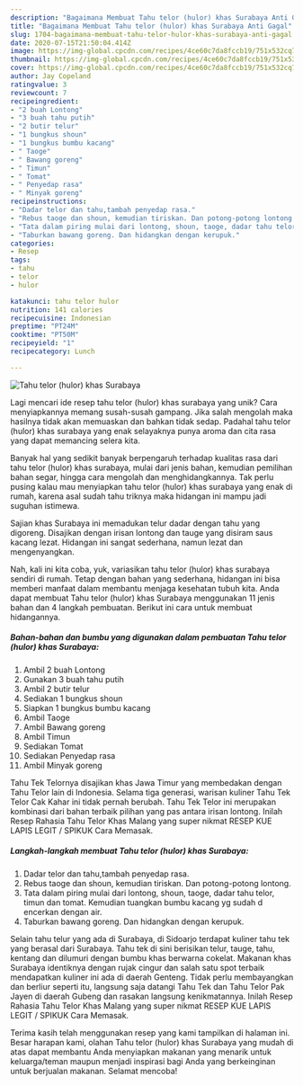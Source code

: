 ```yaml
---
description: "Bagaimana Membuat Tahu telor (hulor) khas Surabaya Anti Gagal"
title: "Bagaimana Membuat Tahu telor (hulor) khas Surabaya Anti Gagal"
slug: 1704-bagaimana-membuat-tahu-telor-hulor-khas-surabaya-anti-gagal
date: 2020-07-15T21:50:04.414Z
image: https://img-global.cpcdn.com/recipes/4ce60c7da8fccb19/751x532cq70/tahu-telor-hulor-khas-surabaya-foto-resep-utama.jpg
thumbnail: https://img-global.cpcdn.com/recipes/4ce60c7da8fccb19/751x532cq70/tahu-telor-hulor-khas-surabaya-foto-resep-utama.jpg
cover: https://img-global.cpcdn.com/recipes/4ce60c7da8fccb19/751x532cq70/tahu-telor-hulor-khas-surabaya-foto-resep-utama.jpg
author: Jay Copeland
ratingvalue: 3
reviewcount: 7
recipeingredient:
- "2 buah Lontong"
- "3 buah tahu putih"
- "2 butir telur"
- "1 bungkus shoun"
- "1 bungkus bumbu kacang"
- " Taoge"
- " Bawang goreng"
- " Timun"
- " Tomat"
- " Penyedap rasa"
- " Minyak goreng"
recipeinstructions:
- "Dadar telor dan tahu,tambah penyedap rasa."
- "Rebus taoge dan shoun, kemudian tiriskan. Dan potong-potong lontong."
- "Tata dalam piring mulai dari lontong, shoun, taoge, dadar tahu telor, timun dan tomat. Kemudian tuangkan bumbu kacang yg sudah d encerkan dengan air."
- "Taburkan bawang goreng. Dan hidangkan dengan kerupuk."
categories:
- Resep
tags:
- tahu
- telor
- hulor

katakunci: tahu telor hulor 
nutrition: 141 calories
recipecuisine: Indonesian
preptime: "PT24M"
cooktime: "PT50M"
recipeyield: "1"
recipecategory: Lunch

---
```



![Tahu telor (hulor) khas Surabaya](https://img-global.cpcdn.com/recipes/4ce60c7da8fccb19/751x532cq70/tahu-telor-hulor-khas-surabaya-foto-resep-utama.jpg)

Lagi mencari ide resep tahu telor (hulor) khas surabaya yang unik? Cara menyiapkannya memang susah-susah gampang. Jika salah mengolah maka hasilnya tidak akan memuaskan dan bahkan tidak sedap. Padahal tahu telor (hulor) khas surabaya yang enak selayaknya punya aroma dan cita rasa yang dapat memancing selera kita.

Banyak hal yang sedikit banyak berpengaruh terhadap kualitas rasa dari tahu telor (hulor) khas surabaya, mulai dari jenis bahan, kemudian pemilihan bahan segar, hingga cara mengolah dan menghidangkannya. Tak perlu pusing kalau mau menyiapkan tahu telor (hulor) khas surabaya yang enak di rumah, karena asal sudah tahu triknya maka hidangan ini mampu jadi suguhan istimewa.

Sajian khas Surabaya ini memadukan telur dadar dengan tahu yang digoreng. Disajikan dengan irisan lontong dan tauge yang disiram saus kacang lezat. Hidangan ini sangat sederhana, namun lezat dan mengenyangkan.


Nah, kali ini kita coba, yuk, variasikan tahu telor (hulor) khas surabaya sendiri di rumah. Tetap dengan bahan yang sederhana, hidangan ini bisa memberi manfaat dalam membantu menjaga kesehatan tubuh kita. Anda dapat membuat Tahu telor (hulor) khas Surabaya menggunakan 11 jenis bahan dan 4 langkah pembuatan. Berikut ini cara untuk membuat hidangannya.

<!--inarticleads1-->

##### Bahan-bahan dan bumbu yang digunakan dalam pembuatan Tahu telor (hulor) khas Surabaya:

1. Ambil 2 buah Lontong
1. Gunakan 3 buah tahu putih
1. Ambil 2 butir telur
1. Sediakan 1 bungkus shoun
1. Siapkan 1 bungkus bumbu kacang
1. Ambil  Taoge
1. Ambil  Bawang goreng
1. Ambil  Timun
1. Sediakan  Tomat
1. Sediakan  Penyedap rasa
1. Ambil  Minyak goreng


Tahu Tek Telornya disajikan khas Jawa Timur yang membedakan dengan Tahu Telor lain di Indonesia. Selama tiga generasi, warisan kuliner Tahu Tek Telor Cak Kahar ini tidak pernah berubah. Tahu Tek Telor ini merupakan kombinasi dari bahan terbaik pilihan yang pas antara irisan lontong. Inilah Resep Rahasia Tahu Telor Khas Malang yang super nikmat RESEP KUE LAPIS LEGIT / SPIKUK Cara Memasak. 

<!--inarticleads2-->

##### Langkah-langkah membuat Tahu telor (hulor) khas Surabaya:

1. Dadar telor dan tahu,tambah penyedap rasa.
1. Rebus taoge dan shoun, kemudian tiriskan. Dan potong-potong lontong.
1. Tata dalam piring mulai dari lontong, shoun, taoge, dadar tahu telor, timun dan tomat. Kemudian tuangkan bumbu kacang yg sudah d encerkan dengan air.
1. Taburkan bawang goreng. Dan hidangkan dengan kerupuk.


Selain tahu telur yang ada di Surabaya, di Sidoarjo terdapat kuliner tahu tek yang berasal dari Surabaya. Tahu tek di sini berisikan telur, tauge, tahu, kentang dan dilumuri dengan bumbu khas berwarna cokelat. Makanan khas Surabaya identiknya dengan rujak cingur dan salah satu spot terbaik mendapatkan kuliner ini ada di daerah Genteng. Tidak perlu membayangkan dan berliur seperti itu, langsung saja datangi Tahu Tek dan Tahu Telor Pak Jayen di daerah Gubeng dan rasakan langsung kenikmatannya. Inilah Resep Rahasia Tahu Telor Khas Malang yang super nikmat RESEP KUE LAPIS LEGIT / SPIKUK Cara Memasak. 

Terima kasih telah menggunakan resep yang kami tampilkan di halaman ini. Besar harapan kami, olahan Tahu telor (hulor) khas Surabaya yang mudah di atas dapat membantu Anda menyiapkan makanan yang menarik untuk keluarga/teman maupun menjadi inspirasi bagi Anda yang berkeinginan untuk berjualan makanan. Selamat mencoba!
